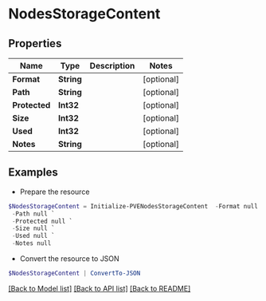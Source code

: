 # NodesStorageContent
## Properties

Name | Type | Description | Notes
------------ | ------------- | ------------- | -------------
**Format** | **String** |  | [optional] 
**Path** | **String** |  | [optional] 
**Protected** | **Int32** |  | [optional] 
**Size** | **Int32** |  | [optional] 
**Used** | **Int32** |  | [optional] 
**Notes** | **String** |  | [optional] 

## Examples

- Prepare the resource
```powershell
$NodesStorageContent = Initialize-PVENodesStorageContent  -Format null `
 -Path null `
 -Protected null `
 -Size null `
 -Used null `
 -Notes null
```

- Convert the resource to JSON
```powershell
$NodesStorageContent | ConvertTo-JSON
```

[[Back to Model list]](../README.md#documentation-for-models) [[Back to API list]](../README.md#documentation-for-api-endpoints) [[Back to README]](../README.md)

